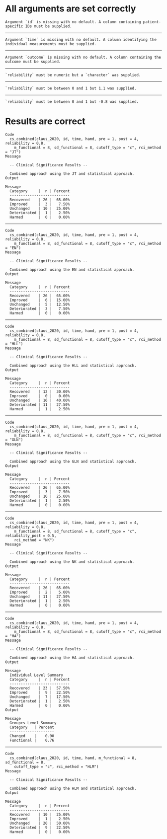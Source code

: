 # All arguments are set correctly

    Argument `id` is missing with no default. A column containing patient-specific IDs must be supplied.

---

    Argument `time` is missing with no default. A column identifying the individual measurements must be supplied.

---

    Argument `outcome` is missing with no default. A column containing the outcome must be supplied.

---

    `reliability` must be numeric but a `character` was supplied.

---

    `reliability` must be between 0 and 1 but 1.1 was supplied.

---

    `reliability` must be between 0 and 1 but -0.8 was supplied.

# Results are correct

    Code
      cs_combined(claus_2020, id, time, hamd, pre = 1, post = 4, reliability = 0.8,
        m_functional = 8, sd_functional = 8, cutoff_type = "c", rci_method = "JT")
    Message
      
      -- Clinical Significance Results --
      
      Combined approach using the JT and statistical approach.
    Output
      
    Message
      Category     |  n | Percent
      ---------------------------
      Recovered    | 26 |  65.00%
      Improved     |  3 |   7.50%
      Unchanged    | 10 |  25.00%
      Deteriorated |  1 |   2.50%
      Harmed       |  0 |   0.00%

---

    Code
      cs_combined(claus_2020, id, time, hamd, pre = 1, post = 4, reliability = 0.8,
        m_functional = 8, sd_functional = 8, cutoff_type = "c", rci_method = "EN")
    Message
      
      -- Clinical Significance Results --
      
      Combined approach using the EN and statistical approach.
    Output
      
    Message
      Category     |  n | Percent
      ---------------------------
      Recovered    | 26 |  65.00%
      Improved     |  6 |  15.00%
      Unchanged    |  5 |  12.50%
      Deteriorated |  3 |   7.50%
      Harmed       |  0 |   0.00%

---

    Code
      cs_combined(claus_2020, id, time, hamd, pre = 1, post = 4, reliability = 0.8,
        m_functional = 8, sd_functional = 8, cutoff_type = "c", rci_method = "HLL")
    Message
      
      -- Clinical Significance Results --
      
      Combined approach using the HLL and statistical approach.
    Output
      
    Message
      Category     |  n | Percent
      ---------------------------
      Recovered    | 12 |  30.00%
      Improved     |  0 |   0.00%
      Unchanged    | 16 |  40.00%
      Deteriorated | 11 |  27.50%
      Harmed       |  1 |   2.50%

---

    Code
      cs_combined(claus_2020, id, time, hamd, pre = 1, post = 4, reliability = 0.8,
        m_functional = 8, sd_functional = 8, cutoff_type = "c", rci_method = "GLN")
    Message
      
      -- Clinical Significance Results --
      
      Combined approach using the GLN and statistical approach.
    Output
      
    Message
      Category     |  n | Percent
      ---------------------------
      Recovered    | 26 |  65.00%
      Improved     |  3 |   7.50%
      Unchanged    | 10 |  25.00%
      Deteriorated |  1 |   2.50%
      Harmed       |  0 |   0.00%

---

    Code
      cs_combined(claus_2020, id, time, hamd, pre = 1, post = 4, reliability = 0.8,
        m_functional = 8, sd_functional = 8, cutoff_type = "c", reliability_post = 0.5,
        rci_method = "NK")
    Message
      
      -- Clinical Significance Results --
      
      Combined approach using the NK and statistical approach.
    Output
      
    Message
      Category     |  n | Percent
      ---------------------------
      Recovered    | 26 |  65.00%
      Improved     |  2 |   5.00%
      Unchanged    | 11 |  27.50%
      Deteriorated |  1 |   2.50%
      Harmed       |  0 |   0.00%

---

    Code
      cs_combined(claus_2020, id, time, hamd, pre = 1, post = 4, reliability = 0.8,
        m_functional = 8, sd_functional = 8, cutoff_type = "c", rci_method = "HA")
    Message
      
      -- Clinical Significance Results --
      
      Combined approach using the HA and statistical approach.
    Output
      
    Message
      Individual Level Summary
      Category     |  n | Percent
      ---------------------------
      Recovered    | 23 |  57.50%
      Improved     |  9 |  22.50%
      Unchanged    |  7 |  17.50%
      Deteriorated |  1 |   2.50%
      Harmed       |  0 |   0.00%
    Output
      
    Message
      Groupcs Level Summary
      Category   | Percent
      --------------------
      Changed    |    0.90
      Functional |    0.76

---

    Code
      cs_combined(claus_2020, id, time, hamd, m_functional = 8, sd_functional = 8,
        cutoff_type = "c", rci_method = "HLM")
    Message
      
      -- Clinical Significance Results --
      
      Combined approach using the HLM and statistical approach.
    Output
      
    Message
      Category     |  n | Percent
      ---------------------------
      Recovered    | 10 |  25.00%
      Improved     |  1 |   2.50%
      Unchanged    | 20 |  50.00%
      Deteriorated |  9 |  22.50%
      Harmed       |  0 |   0.00%

